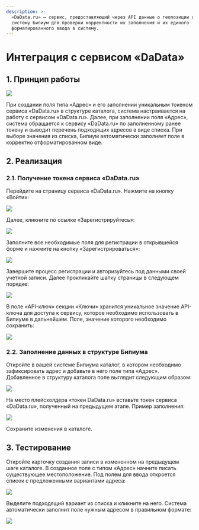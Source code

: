 ```yaml
---
description: >-
  «DaData.ru» — сервис, предоставляющий через API данные о геопозиции объектов в
  систему Бипиум для проверки корректности их заполнения и их единого
  форматированного ввода в систему.
---
```


# Интеграция с сервисом «DaData»

## 1. **Принцип работы**

![](<../../../.gitbook/assets/0 (1).jpg>)

При создании поля типа «Адрес» и его заполнении уникальным токеном сервиса «DaData.ru» в структуре каталога, система настраивается на работу с сервисом «DaData.ru». Далее, при заполнении поля «Адрес», система обращается к сервису «DaData.ru» по заполненному ранее токену и выводит перечень подходящих адресов в виде списка. При выборе значения из списка, Бипиум автоматически заполняет поле в корректно отформатированном виде.

## **2. Реализация**

### **2.1. Получение токена сервиса «DaData.ru»**

Перейдите на страницу сервиса «DaData.ru». Нажмите на кнопку «Войти»:

![](../../../.gitbook/assets/1.png)

Далее, кликните по ссылке «Зарегистрируйтесь»:

![](<../../../.gitbook/assets/2 (1) (1).png>)

Заполните все необходимые поля для регистрации в открывшейся форме и нажмите на кнопку «Зарегистрироваться»:

![](<../../../.gitbook/assets/3 (3) (1).png>)

Завершите процесс регистрации и авторизуйтесь под данными своей учетной записи. Далее прокликайте шапку страницы в следующем порядке:

![](<../../../.gitbook/assets/4 (5).png>)

В поле «API-ключ» секции «Ключи» хранится уникальное значение API-ключа для доступа к сервису, которое необходимо использовать в Бипиуме в дальнейшем. Поле, значение которого необходимо сохранить:

![](<../../../.gitbook/assets/5 (1).png>)

### **2.2. Заполнение данных в структуре Бипиума**

Откройте в вашей системе Бипиума каталог, в котором необходимо зафиксировать адрес и добавьте в него поле типа «Адрес». Добавленное в структуру каталога поле выглядит следующим образом:

![](<../../../.gitbook/assets/6 (6).png>)

На место плейсхолдера «токен DaData.ru» вставьте токен сервиса «DaData.ru», полученный на предыдущем этапе. Пример заполнения:

![](<../../../.gitbook/assets/7 (4).png>)

Сохраните изменения в каталоге.

## 3. Тестирование

Откройте карточку создания записи в измененном на предыдущем шаге каталоге. В созданное поле с типом «Адрес» начните писать существующее местоположение. Под полем для ввода откроется список с предложенными вариантами адреса:

![](<../../../.gitbook/assets/8 (2) (1).png>)

Выделите подходящий вариант из списка и кликните на него. Система автоматически заполнит поле нужным адресом в правильном формате:

![](<../../../.gitbook/assets/9 (1).png>)
